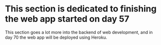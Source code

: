 # This section is dedicated to finishing the web app started on day 57

This section goes a lot more into the backend of web development, and in day 70
the web app will be deployed using Heroku.
